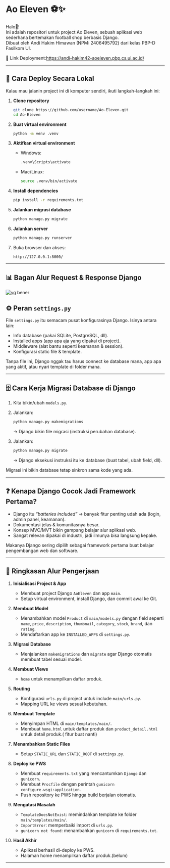 # Ao Eleven ⚽✨

Halo👀!  
Ini adalah repositori untuk project Ao Eleven, sebuah aplikasi web sederhana bertemakan football shop berbasis Django.  
Dibuat oleh Andi Hakim Himawan (NPM: 2406495792) dari kelas PBP-D Fasilkom UI.  

🔗 Link Deployment:https://andi-hakim42-aoeleven.pbp.cs.ui.ac.id/

---

## 🚀 Cara Deploy Secara Lokal

Kalau mau jalanin project ini di komputer sendiri, ikuti langkah-langkah ini:

1. **Clone repository**
   ```bash
   git clone https://github.com/username/Ao-Eleven.git
   cd Ao-Eleven

2. **Buat virtual environment**

   ```bash
   python -m venv .venv
   ```

3. **Aktifkan virtual environment**

   * Windows:

     ```bash
     .venv\Scripts\activate
     ```
   * Mac/Linux:

     ```bash
     source .venv/bin/activate
     ```

4. **Install dependencies**

   ```bash
   pip install -r requirements.txt
   ```

5. **Jalankan migrasi database**

   ```bash
   python manage.py migrate
   ```

6. **Jalankan server**

   ```bash
   python manage.py runserver
   ```

7. Buka browser dan akses:

   ```
   http://127.0.0.1:8000/
   ```

---

## 📊 Bagan Alur Request & Response Django
![yg bener](https://github.com/user-attachments/assets/cc488d9c-dbf9-43b7-8271-efd3655719b8)


## ⚙️ Peran `settings.py`

File `settings.py` itu semacam pusat konfigurasinya Django.
Isinya antara lain:

* Info database (pakai SQLite, PostgreSQL, dll).
* Installed apps (app apa aja yang dipakai di project).
* Middleware (alat bantu seperti keamanan & session).
* Konfigurasi static file & template.

Tanpa file ini, Django nggak tau harus connect ke database mana, app apa yang aktif, atau nyari template di folder mana.

---

## 🗄️ Cara Kerja Migrasi Database di Django

1. Kita bikin/ubah `models.py`.
2. Jalankan:

   ```bash
   python manage.py makemigrations
   ```

   → Django bikin file migrasi (instruksi perubahan database).
3. Jalankan:

   ```bash
   python manage.py migrate
   ```

   → Django eksekusi instruksi itu ke database (buat tabel, ubah field, dll).

Migrasi ini bikin database tetap sinkron sama kode yang ada.

---

## ❓ Kenapa Django Cocok Jadi Framework Pertama?

* Django itu *“batteries included”* → banyak fitur penting udah ada (login, admin panel, keamanan).
* Dokumentasi jelas & komunitasnya besar.
* Konsep MVC/MVT bikin gampang belajar alur aplikasi web.
* Sangat relevan dipakai di industri, jadi ilmunya bisa langsung kepake.

Makanya Django sering dipilih sebagai framework pertama buat belajar pengembangan web dan software.

---
## 📌 Ringkasan Alur Pengerjaan

1. **Inisialisasi Project & App**
   - Membuat project Django `AoEleven` dan app `main`.
   - Setup virtual environment, install Django, dan commit awal ke Git.

2. **Membuat Model**
   - Menambahkan model `Product` di `main/models.py` dengan field seperti `name`, `price`, `description`, `thumbnail`, `category`, `stock`, `brand`, dan `rating`.
   - Mendaftarkan app ke `INSTALLED_APPS` di `settings.py`.

3. **Migrasi Database**
   - Menjalankan `makemigrations` dan `migrate` agar Django otomatis membuat tabel sesuai model.

4. **Membuat Views**
   - `home` untuk menampilkan daftar produk.

5. **Routing**
   - Konfigurasi `urls.py` di project untuk include `main/urls.py`.
   - Mapping URL ke views sesuai kebutuhan.

6. **Membuat Template**
   - Menyimpan HTML di `main/templates/main/`.
   - Membuat `home.html` untuk daftar produk dan `product_detail.html` untuk detail produk.( fitur buat nanti)

7. **Menambahkan Static Files**
   - Setup `STATIC_URL` dan `STATIC_ROOT` di `settings.py`.

8. **Deploy ke PWS**
   - Membuat `requirements.txt` yang mencantumkan `Django` dan `gunicorn`.
   - Membuat `Procfile` dengan perintah `gunicorn configure.wsgi:application`.
   - Push repository ke PWS hingga build berjalan otomatis.

9. **Mengatasi Masalah**
   - `TemplateDoesNotExist`: memindahkan template ke folder `main/templates/main/`.
   - `ImportError`: memperbaiki import di `urls.py`.
   - `gunicorn not found`: menambahkan `gunicorn` di `requirements.txt`.

10. **Hasil Akhir**
    - Aplikasi berhasil di-deploy ke PWS.
    - Halaman home menampilkan daftar produk.(belum)

---
